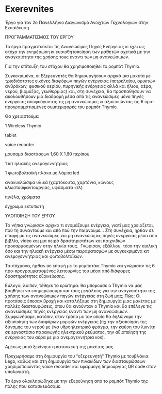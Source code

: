 # Exerevnites
Έργο για τον 2ο Πανελλήνιο Διαγωνισμό Ανοιχτών Τεχνολογιών στην Εκπαίδευση


ΠΡΟΓΡΑΜΜΑΤΙΣΜΟΣ ΤΟΥ ΕΡΓΟΥ

Το έργο πραγματεύεται τις Ανανεώσιμες Πηγές Ενέργειας κι έχει ως στόχο την ενημέρωση κι ευαισθητοποίηση των μαθητών σχετικά με την αναγκαιότητα της χρήσης τους έναντι των μη ανανεώσιμων. 

Για την επίτευξη του στόχου θα χρησιμοποιηθεί το ρομπότ Thymio.

Συγκεκριμένα, οι Εξερευνητές θα δημιουργήσουν αρχικά μια μακέτα με τρισδιάστατες εικόνες διαφόρων πηγών ενέργειας (πετρελαίου, ορυκτών ανθράκων, φυσικού αερίου, πυρηνικής ενέργειας αλλά και ήλιου, αέρα, νερού, βιομάζας, γεωθερμίας) και, στη συνέχεια, θα προσπαθήσουν να ακολουθήσουν μια διαδρομή μέσα από τις ανανεώσιμες μόνο πηγές ενέργειας αποφεύγοντας τις μη ανανεώσιμες κι αξιοποιώντας τις 6 προ-προγραμματισμένες συμπεριφορές του ρομπότ Thymio.

Θα χρειαστούμε:

1 Wireless Thymio

tablet

voice recorder

μουσαμά διαστάσεων 1,60 Χ 1,60 περίπου

1 κιτ ηλιακής ανεμογεννήτριας

1 φωτοβολταϊκή πλάκα με λάμπα led

ανακυκλώσιμα υλικά (χαρτόκουτα, χαρτόνια, κώνους κλωστοϋφαντουργίας, υφάσματα κτλ)

πινέλα, χρώματα

έγχρωμο εκτυπωτή



ΥΛΟΠΟΙΗΣΗ ΤΟΥ ΕΡΓΟΥ

Τα νήπια γνώρισαν αρχικά τι ονομάζουμε ενέργεια, γιατί μας χρειάζεται, πού τη συναντούμε και από πού την παίρνουμε... Στη συνέχεια, ήρθαν σε επαφή με τις ανανεώσιμες και μη ανανεώσιμες πηγές ενέργειας μέσα από βιβλία, video και μια σειρά δραστηριοτήτων και παιχνιδιών προσαρμοσμένων στην ηλικία τους.  Γνώρισαν, εξάλλου, τόσο την αιολική όσο και την ηλιακή ενέργεια μέσω πειραματισμών με συγκεκριμένα κιτ ανεμογεννήτριας και φωτοβολταϊκών.

Ταυτόχρονα, ήρθαν σε επαφή με το ρομποτάκι Thymio και γνώρισαν τις 6 προ-προγραμματισμένες λειτουργίες του μέσα από διάφορες δραστηριότητες εξοικείωσης.

Εύλογα, λοιπόν, τέθηκε το ερώτημα: θα μπορούσε ο Thymio να μας βοηθήσει να ενημερώσουμε και τους μεγάλους για την αναγκαιότητα της χρήσης των ανανεώσιμων πηγών ενέργειας στη ζωή μας; Πώς; Οι προτάσεις έπεσαν βροχή και καταλήξαμε στη δημιουργία μιας μακέτας με πολλές διασταυρώσεις, όπου θα κινούνταν ο Thymio και θα επέλεγε τις ανανεώσιμες πηγές ενέργειας έναντι των μη ανανεώσιμων. Συμφωνήσαμε, κατόπιν, στον τρόπο με τον οποίο θα δηλώναμε την αξιοποίηση των διαφόρων μορφών ενέργειας (πχ την αξιοποίηση της δύναμης του νερού με ένα υδροηλεκτρικό φράγμα, την καύση του λιγνίτη σε εργοστάσιο παραγωγής ηλεκτρικού ρεύματος, την αξιοποίηση της ενέργειας του αέρα με μια ανεμογεννήτρια κοκ).

Αμέσως μετά ξεκίνησε η κατασκευή της μακέτας μας.

Προχωρήσαμε στη δημιουργία του "εξερευνητή" Thymio με τουβλάκια Lego, καθώς και στη δημιουργία των πινακίδων των διασταυρώσεων χρησιμοποιώντας voice recorder και εφαρμογή δημιουργίας QR code στον υπολογιστή.

Το έργο ολοκληρώθηκε με την εξερεύνηση από το ρομπότ Thymio της πόλης που κατασκευάσαμε.
